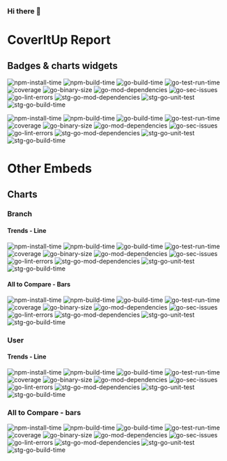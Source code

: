 ### Hi there 👋

<!--
**rakibul0310/rakibul0310** is a ✨ _special_ ✨ repository because its `README.md` (this file) appears on your GitHub profile.

Here are some ideas to get you started:

- 🔭 I’m currently working on ...
- 🌱 I’m currently learning ...
- 👯 I’m looking to collaborate on ...
- 🤔 I’m looking for help with ...
- 💬 Ask me about ...
- 📫 How to reach me: ...
- 😄 Pronouns: ...
- ⚡ Fun fact: ...
-->



# CoverItUp Report

## Badges & charts widgets

![npm-install-time](https://coveritup.app/badge?org=rakibul0310&repo=action-coveritup&type=npm-install-time&branch=master)
![npm-build-time](https://coveritup.app/badge?org=rakibul0310&repo=action-coveritup&type=npm-build-time&branch=master)
![go-build-time](https://coveritup.app/badge?org=kevincobain2000&repo=action-coveritup&type=go-build-time&branch=master)
![go-test-run-time](https://coveritup.app/badge?org=kevincobain2000&repo=action-coveritup&type=go-test-run-time&branch=master)
![coverage](https://coveritup.app/badge?org=kevincobain2000&repo=action-coveritup&type=coverage&branch=master)
![go-binary-size](https://coveritup.app/badge?org=kevincobain2000&repo=action-coveritup&type=go-binary-size&branch=master)
![go-mod-dependencies](https://coveritup.app/badge?org=kevincobain2000&repo=action-coveritup&type=go-mod-dependencies&branch=master)
![go-sec-issues](https://coveritup.app/badge?org=kevincobain2000&repo=action-coveritup&type=go-sec-issues&branch=master)
![go-lint-errors](https://coveritup.app/badge?org=kevincobain2000&repo=action-coveritup&type=go-lint-errors&branch=master)
![stg-go-mod-dependencies](https://coveritup.app/badge?org=kevincobain2000&repo=action-coveritup&type=stg-go-mod-dependencies&branch=master)
![stg-go-unit-test](https://coveritup.app/badge?org=kevincobain2000&repo=action-coveritup&type=stg-go-unit-test&branch=master)
![stg-go-build-time](https://coveritup.app/badge?org=kevincobain2000&repo=action-coveritup&type=stg-go-build-time&branch=master)

![npm-install-time](https://coveritup.app/chart?org=kevincobain2000&repo=action-coveritup&type=npm-install-time&output=svg&width=160&height=160&branch=master)
![npm-build-time](https://coveritup.app/chart?org=kevincobain2000&repo=action-coveritup&type=npm-build-time&output=svg&width=160&height=160&branch=master)
![go-build-time](https://coveritup.app/chart?org=kevincobain2000&repo=action-coveritup&type=go-build-time&output=svg&width=160&height=160&branch=master)
![go-test-run-time](https://coveritup.app/chart?org=kevincobain2000&repo=action-coveritup&type=go-test-run-time&output=svg&width=160&height=160&branch=master)
![coverage](https://coveritup.app/chart?org=kevincobain2000&repo=action-coveritup&type=coverage&output=svg&width=160&height=160&branch=master)
![go-binary-size](https://coveritup.app/chart?org=kevincobain2000&repo=action-coveritup&type=go-binary-size&output=svg&width=160&height=160&branch=master)
![go-mod-dependencies](https://coveritup.app/chart?org=kevincobain2000&repo=action-coveritup&type=go-mod-dependencies&output=svg&width=160&height=160&branch=master)
![go-sec-issues](https://coveritup.app/chart?org=kevincobain2000&repo=action-coveritup&type=go-sec-issues&output=svg&width=160&height=160&branch=master)
![go-lint-errors](https://coveritup.app/chart?org=kevincobain2000&repo=action-coveritup&type=go-lint-errors&output=svg&width=160&height=160&branch=master)
![stg-go-mod-dependencies](https://coveritup.app/chart?org=kevincobain2000&repo=action-coveritup&type=stg-go-mod-dependencies&output=svg&width=160&height=160&branch=master)
![stg-go-unit-test](https://coveritup.app/chart?org=kevincobain2000&repo=action-coveritup&type=stg-go-unit-test&output=svg&width=160&height=160&branch=master)
![stg-go-build-time](https://coveritup.app/chart?org=kevincobain2000&repo=action-coveritup&type=stg-go-build-time&output=svg&width=160&height=160&branch=master)

# Other Embeds

## Charts

### Branch

#### Trends - Line

![npm-install-time](https://coveritup.app/chart?org=kevincobain2000&repo=action-coveritup&type=npm-install-time&branch=master)
![npm-build-time](https://coveritup.app/chart?org=kevincobain2000&repo=action-coveritup&type=npm-build-time&branch=master)
![go-build-time](https://coveritup.app/chart?org=kevincobain2000&repo=action-coveritup&type=go-build-time&branch=master)
![go-test-run-time](https://coveritup.app/chart?org=kevincobain2000&repo=action-coveritup&type=go-test-run-time&branch=master)
![coverage](https://coveritup.app/chart?org=kevincobain2000&repo=action-coveritup&type=coverage&branch=master)
![go-binary-size](https://coveritup.app/chart?org=kevincobain2000&repo=action-coveritup&type=go-binary-size&branch=master)
![go-mod-dependencies](https://coveritup.app/chart?org=kevincobain2000&repo=action-coveritup&type=go-mod-dependencies&branch=master)
![go-sec-issues](https://coveritup.app/chart?org=kevincobain2000&repo=action-coveritup&type=go-sec-issues&branch=master)
![go-lint-errors](https://coveritup.app/chart?org=kevincobain2000&repo=action-coveritup&type=go-lint-errors&branch=master)
![stg-go-mod-dependencies](https://coveritup.app/chart?org=kevincobain2000&repo=action-coveritup&type=stg-go-mod-dependencies&branch=master)
![stg-go-unit-test](https://coveritup.app/chart?org=kevincobain2000&repo=action-coveritup&type=stg-go-unit-test&branch=master)
![stg-go-build-time](https://coveritup.app/chart?org=kevincobain2000&repo=action-coveritup&type=stg-go-build-time&branch=master)

#### All to Compare - Bars

![npm-install-time](https://coveritup.app/chart?org=kevincobain2000&repo=action-coveritup&type=npm-install-time&branches=all)
![npm-build-time](https://coveritup.app/chart?org=kevincobain2000&repo=action-coveritup&type=npm-build-time&branches=all)
![go-build-time](https://coveritup.app/chart?org=kevincobain2000&repo=action-coveritup&type=go-build-time&branches=all)
![go-test-run-time](https://coveritup.app/chart?org=kevincobain2000&repo=action-coveritup&type=go-test-run-time&branches=all)
![coverage](https://coveritup.app/chart?org=kevincobain2000&repo=action-coveritup&type=coverage&branches=all)
![go-binary-size](https://coveritup.app/chart?org=kevincobain2000&repo=action-coveritup&type=go-binary-size&branches=all)
![go-mod-dependencies](https://coveritup.app/chart?org=kevincobain2000&repo=action-coveritup&type=go-mod-dependencies&branches=all)
![go-sec-issues](https://coveritup.app/chart?org=kevincobain2000&repo=action-coveritup&type=go-sec-issues&branches=all)
![go-lint-errors](https://coveritup.app/chart?org=kevincobain2000&repo=action-coveritup&type=go-lint-errors&branches=all)
![stg-go-mod-dependencies](https://coveritup.app/chart?org=kevincobain2000&repo=action-coveritup&type=stg-go-mod-dependencies&branches=all)
![stg-go-unit-test](https://coveritup.app/chart?org=kevincobain2000&repo=action-coveritup&type=stg-go-unit-test&branches=all)
![stg-go-build-time](https://coveritup.app/chart?org=kevincobain2000&repo=action-coveritup&type=stg-go-build-time&branches=all)

### User

#### Trends - Line

![npm-install-time](https://coveritup.app/chart?org=kevincobain2000&repo=action-coveritup&type=npm-install-time&user=)
![npm-build-time](https://coveritup.app/chart?org=kevincobain2000&repo=action-coveritup&type=npm-build-time&user=)
![go-build-time](https://coveritup.app/chart?org=kevincobain2000&repo=action-coveritup&type=go-build-time&user=)
![go-test-run-time](https://coveritup.app/chart?org=kevincobain2000&repo=action-coveritup&type=go-test-run-time&user=)
![coverage](https://coveritup.app/chart?org=kevincobain2000&repo=action-coveritup&type=coverage&user=)
![go-binary-size](https://coveritup.app/chart?org=kevincobain2000&repo=action-coveritup&type=go-binary-size&user=)
![go-mod-dependencies](https://coveritup.app/chart?org=kevincobain2000&repo=action-coveritup&type=go-mod-dependencies&user=)
![go-sec-issues](https://coveritup.app/chart?org=kevincobain2000&repo=action-coveritup&type=go-sec-issues&user=)
![go-lint-errors](https://coveritup.app/chart?org=kevincobain2000&repo=action-coveritup&type=go-lint-errors&user=)
![stg-go-mod-dependencies](https://coveritup.app/chart?org=kevincobain2000&repo=action-coveritup&type=stg-go-mod-dependencies&user=)
![stg-go-unit-test](https://coveritup.app/chart?org=kevincobain2000&repo=action-coveritup&type=stg-go-unit-test&user=)
![stg-go-build-time](https://coveritup.app/chart?org=kevincobain2000&repo=action-coveritup&type=stg-go-build-time&user=)

### All to Compare - bars

![npm-install-time](https://coveritup.app/chart?org=kevincobain2000&repo=action-coveritup&type=npm-install-time&users=all)
![npm-build-time](https://coveritup.app/chart?org=kevincobain2000&repo=action-coveritup&type=npm-build-time&users=all)
![go-build-time](https://coveritup.app/chart?org=kevincobain2000&repo=action-coveritup&type=go-build-time&users=all)
![go-test-run-time](https://coveritup.app/chart?org=kevincobain2000&repo=action-coveritup&type=go-test-run-time&users=all)
![coverage](https://coveritup.app/chart?org=kevincobain2000&repo=action-coveritup&type=coverage&users=all)
![go-binary-size](https://coveritup.app/chart?org=kevincobain2000&repo=action-coveritup&type=go-binary-size&users=all)
![go-mod-dependencies](https://coveritup.app/chart?org=kevincobain2000&repo=action-coveritup&type=go-mod-dependencies&users=all)
![go-sec-issues](https://coveritup.app/chart?org=kevincobain2000&repo=action-coveritup&type=go-sec-issues&users=all)
![go-lint-errors](https://coveritup.app/chart?org=kevincobain2000&repo=action-coveritup&type=go-lint-errors&users=all)
![stg-go-mod-dependencies](https://coveritup.app/chart?org=kevincobain2000&repo=action-coveritup&type=stg-go-mod-dependencies&users=all)
![stg-go-unit-test](https://coveritup.app/chart?org=kevincobain2000&repo=action-coveritup&type=stg-go-unit-test&users=all)
![stg-go-build-time](https://coveritup.app/chart?org=kevincobain2000&repo=action-coveritup&type=stg-go-build-time&users=all)

